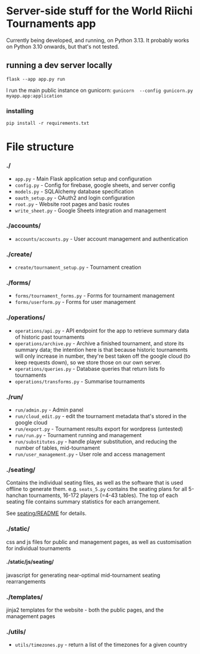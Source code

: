# Server-side stuff for the World Riichi Tournaments app

Currently being developed, and running, on Python 3.13. It probably works on Python 3.10 onwards, but that's not tested.

## running a dev server locally
`flask --app app.py run`

I run the main public instance on gunicorn:
`gunicorn  --config gunicorn.py myapp.app:application`

### installing
`pip install -r requirements.txt`

# File structure
### ./
- `app.py` - Main Flask application setup and configuration
- `config.py` - Config for firebase, google sheets, and server config
- `models.py` - SQLAlchemy database specification
- `oauth_setup.py` - OAuth2 and login configuration
- `root.py` - Website root pages and basic routes
- `write_sheet.py` - Google Sheets integration and management

### ./accounts/
- `accounts/accounts.py` - User account management and authentication

### ./create/   
- `create/tournament_setup.py` - Tournament creation

### ./forms/
- `forms/tournament_forms.py` - Forms for tournament management
- `forms/userform.py` - Forms for user management

### ./operations/
- `operations/api.py` - API endpoint for the app to retrieve summary data of historic past tournaments
- `operations/archive.py` - Archive a finished tournament, and store its summary data; the intention here is that because historic tournaments will only increase in number, they're best taken off the google cloud (to keep requests down), so we store those on our own server.
- `operations/queries.py` - Database queries that return lists fo tournaments
- `operations/transforms.py` - Summarise tournaments

### ./run/
- `run/admin.py` - Admin panel
- `run/cloud_edit.py` - edit the tournament metadata that's stored in the google cloud
- `run/export.py` - Tournament results export for wordpress (untested)
- `run/run.py` - Tournament running and management
- `run/substitutes.py` - handle player substitution, and reducing the number of tables, mid-tournament
- `run/user_management.py` - User role and access management

### ./seating/
Contains the individual seating files, as well as the software that is used offline to generate them. e.g. `seats_5.py` contains the seating plans for all 5-hanchan tournaments, 16-172 players (=4-43 tables). The top of each seating file contains summary statistics for each arrangement.

See [seating/README](seating/README.md) for details.

### ./static/
css and js files for public and management pages, as well as customisation for individual tournaments

#### ./static/js/seating/
javascript for generating near-optimal mid-tournament seating rearrangements

### ./templates/
jinja2 templates for the website - both the public pages, and the management pages

### ./utils/
- `utils/timezones.py` - return a list of the timezones for a given country

